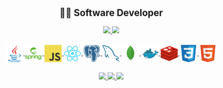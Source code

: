 
## <div align="center">👨‍💻 Software Developer </div>


<div align="center">
  <a href="https://github.com/WilliamsJose">
  <img height="180em" src="https://github-readme-stats.vercel.app/api?username=WilliamsJose&show_icons=true&include_all_commits=true&count_private=true&theme=transparent" />
  <img height="180em" src="https://github-readme-stats.vercel.app/api/top-langs/?username=WilliamsJose&layout=compact&langs_count=6&theme=transparent" />
</div>
  
###
  
<div align="center">
  <img align="center" alt="Java" height="40" width="40" src="https://raw.githubusercontent.com/devicons/devicon/master/icons/java/java-original.svg" />
  <img align="center" alt="SpringFramework" height="40" width="40" src="https://raw.githubusercontent.com/devicons/devicon/master/icons/spring/spring-original-wordmark.svg" />
  <img align="center" alt="JavaScript" height="40" width="40" src="https://raw.githubusercontent.com/devicons/devicon/master/icons/javascript/javascript-original.svg" />
  <img align="center" alt="ReactJS" height="40" width="40" src="https://raw.githubusercontent.com/devicons/devicon/master/icons/react/react-original.svg" />
  <img align="center" alt="PostgreSQL" height="40" width="40" src="https://raw.githubusercontent.com/devicons/devicon/master/icons/postgresql/postgresql-plain.svg" />
  <img align="center" alt="MySql" height="40" width="40" src="https://raw.githubusercontent.com/devicons/devicon/master/icons/mysql/mysql-plain.svg" />
  <img align="center" alt="MongoDB" height="40" width="40" src="https://raw.githubusercontent.com/devicons/devicon/master/icons/mongodb/mongodb-original.svg" />
  <img align="center" alt="Docker" height="40" width="40" src="https://raw.githubusercontent.com/devicons/devicon/master/icons/docker/docker-original.svg" />
  <img align="center" alt="Redis" height="40" width="40" src="https://raw.githubusercontent.com/devicons/devicon/master/icons/redis/redis-original.svg" />
  <img align="center" alt="CSS3" height="40" width="40" src="https://raw.githubusercontent.com/devicons/devicon/master/icons/css3/css3-original.svg" />
  <img align="center" alt="HTML5" height="40" width="40" src="https://raw.githubusercontent.com/devicons/devicon/master/icons/html5/html5-original.svg" />
</div>
 
###
  
<div align="center"> 
  <a href="linkedin.com/in/williams-jsa/" target="_blank">  
    <img src="https://img.shields.io/badge/-Linkedin-%230077B5?style=for-the-badge&logo=linkedin&logoColor=white" />
  </a> 
  <a href="mailto:contatowilliamsj@gmail.com" target="_blank"> 
    <img src="https://img.shields.io/badge/Gmail-D14836?style=for-the-badge&logo=gmail&logoColor=white" />
  </a>
  <a href="mailto:williamsj@outlook.com" target="_blank"> 
    <img src="https://img.shields.io/badge/Outlook-0078D4?style=for-the-badge&logo=microsoft-outlook&logoColor=white" />
  </a>
</div>
